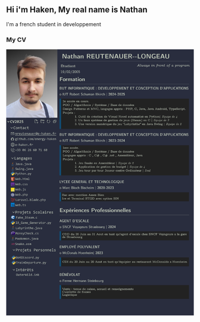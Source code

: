 ## Hi i'm Haken,  My real name is Nathan

I'm a french student in developpement 

### My CV

![CV2025Dark.png](https://github.com/energy-haken/energy-haken/blob/main/CVDARK2025.png)

<!--
**energy-haken/energy-haken** is a ✨ _special_ ✨ repository because its `README.md` (this file) appears on your GitHub profile.

Here are some ideas to get you started:

- 🔭 I’m currently working on ...
- 🌱 I’m currently learning ...
- 👯 I’m looking to collaborate on ...
- 🤔 I’m looking for help with ...
- 💬 Ask me about ...
- 📫 How to reach me: ...
- 😄 Pronouns: ...
- ⚡ Fun fact: ...
-->
